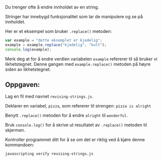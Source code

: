 Du trenger ofte å endre innholdet av en string.

Stringer har innebygd funksjonalitet som lar de manipulere og se på innholdet.

Her er et eksempel som bruker `.replace()` metoden:

```js
var example = "dette eksemplet er kjedelig";
example = example.replace("kjedelig", "kult");
console.log(example);
```

Merk deg at for å endre verdien variabelen `example` refererer til så bruker vi likhetstegnet. Denne gangen med `example.replace()` metoden på høyre siden av likhetstegnet.

## Oppgaven:

Lag en fil med navnet `revising-strings.js`.

Deklarer en variabel, `pizza`, som refererer til strengen: `pizza is alright`

Benytt `.replace()` metoden for å endre `alright` til `wonderful`.

Bruk `console.log()` for å skrive ut resultatet av `.replace()` metoden til skjermen.

Kontroller programmet ditt for å se om det er riktig ved å kjøre denne kommandoen:

`javascripting verify revising-strings.js`
